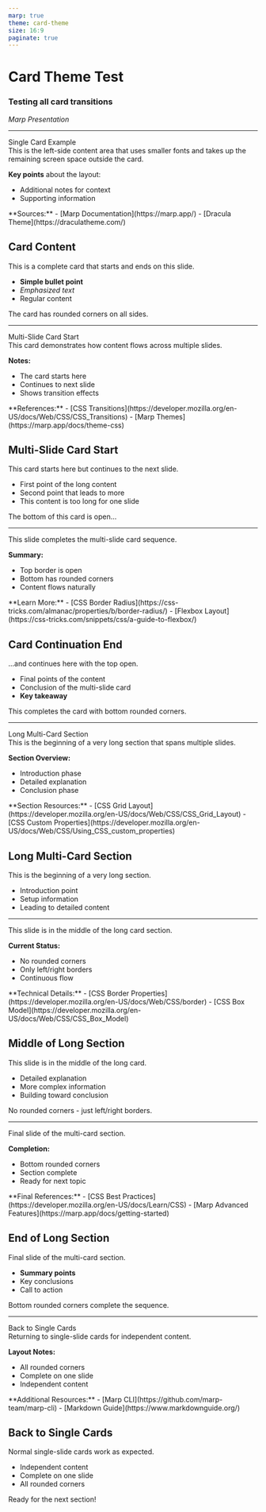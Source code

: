 ```yaml
---
marp: true
theme: card-theme
size: 16:9
paginate: true
---
```


<!-- _class: title -->

# Card Theme Test
### Testing all card transitions
*Marp Presentation*

---

<!-- _class: card-single -->

<div class="slide-title">Single Card Example</div>

<div class="left-notes">
This is the left-side content area that uses smaller fonts and takes up the remaining screen space outside the card.

**Key points** about the layout:
- Additional notes for context
- Supporting information

<div class="sources">
**Sources:** 
- [Marp Documentation](https://marp.app/)
- [Dracula Theme](https://draculatheme.com/)
</div>
</div>

## Card Content

This is a complete card that starts and ends on this slide.

- **Simple bullet point**
- *Emphasized text*
- Regular content

The card has rounded corners on all sides.

---

<!-- _class: card-start -->

<div class="slide-title">Multi-Slide Card Start</div>

<div class="left-notes">
This card demonstrates how content flows across multiple slides.

**Notes:**
- The card starts here
- Continues to next slide
- Shows transition effects

<div class="sources">
**References:**
- [CSS Transitions](https://developer.mozilla.org/en-US/docs/Web/CSS/CSS_Transitions)
- [Marp Themes](https://marp.app/docs/theme-css)
</div>
</div>

## Multi-Slide Card Start

This card starts here but continues to the next slide.

- First point of the long content
- Second point that leads to more
- This content is too long for one slide

The bottom of this card is open...

---

<!-- _class: card-end -->

<div class="left-notes">
This slide completes the multi-slide card sequence.

**Summary:**
- Top border is open
- Bottom has rounded corners
- Content flows naturally

<div class="sources">
**Learn More:**
- [CSS Border Radius](https://css-tricks.com/almanac/properties/b/border-radius/)
- [Flexbox Layout](https://css-tricks.com/snippets/css/a-guide-to-flexbox/)
</div>
</div>

## Card Continuation End

...and continues here with the top open.

- Final points of the content
- Conclusion of the multi-slide card
- **Key takeaway**

This completes the card with bottom rounded corners.

---

<!-- _class: card-start -->

<div class="slide-title">Long Multi-Card Section</div>

<div class="left-notes">
This is the beginning of a very long section that spans multiple slides.

**Section Overview:**
- Introduction phase
- Detailed explanation
- Conclusion phase

<div class="sources">
**Section Resources:**
- [CSS Grid Layout](https://developer.mozilla.org/en-US/docs/Web/CSS/CSS_Grid_Layout)
- [CSS Custom Properties](https://developer.mozilla.org/en-US/docs/Web/CSS/Using_CSS_custom_properties)
</div>
</div>

## Long Multi-Card Section

This is the beginning of a very long section.

- Introduction point
- Setup information
- Leading to detailed content

---

<!-- _class: card-middle -->

<div class="left-notes">
This slide is in the middle of the long card section.

**Current Status:**
- No rounded corners
- Only left/right borders
- Continuous flow

<div class="sources">
**Technical Details:**
- [CSS Border Properties](https://developer.mozilla.org/en-US/docs/Web/CSS/border)
- [CSS Box Model](https://developer.mozilla.org/en-US/docs/Web/CSS/CSS_Box_Model)
</div>
</div>

## Middle of Long Section

This slide is in the middle of the long card.

- Detailed explanation
- More complex information
- Building toward conclusion

No rounded corners - just left/right borders.

---

<!-- _class: card-end -->

<div class="left-notes">
Final slide of the multi-card section.

**Completion:**
- Bottom rounded corners
- Section complete
- Ready for next topic

<div class="sources">
**Final References:**
- [CSS Best Practices](https://developer.mozilla.org/en-US/docs/Learn/CSS)
- [Marp Advanced Features](https://marp.app/docs/getting-started)
</div>
</div>

## End of Long Section

Final slide of the multi-card section.

- **Summary points**
- Key conclusions
- Call to action

Bottom rounded corners complete the sequence.

---

<!-- _class: card-single -->

<div class="slide-title">Back to Single Cards</div>

<div class="left-notes">
Returning to single-slide cards for independent content.

**Layout Notes:**
- All rounded corners
- Complete on one slide
- Independent content

<div class="sources">
**Additional Resources:**
- [Marp CLI](https://github.com/marp-team/marp-cli)
- [Markdown Guide](https://www.markdownguide.org/)
</div>
</div>

## Back to Single Cards

Normal single-slide cards work as expected.

- Independent content
- Complete on one slide
- All rounded corners

Ready for the next section! 